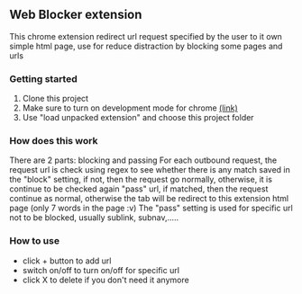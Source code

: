 ## Web Blocker extension
This chrome extension redirect url request specified by the user to it own simple html page, use for reduce distraction by blocking some pages and urls

### Getting started
1. Clone this project
2. Make sure to turn on development mode for chrome [
(link)](https://developer.chrome.com/extensions/faq#faq-dev-01)
3. Use "load unpacked extension" and choose this project folder

### How does this work
There are 2 parts: blocking and passing
For each outbound request, the request url is check using regex to see whether there is any match saved in the "block" setting, if not, then the request go normally, otherwise, it is continue to be checked again "pass" url, if matched, then the request continue as normal, otherwise the tab will be redirect to this extension html page (only 7 words in the page :v)
The "pass" setting is used for specific url not to be blocked, usually sublink, subnav,.....

### How to use
- click + button to add url
- switch on/off to turn on/off for specific url
- click X to delete if you don't need it anymore

